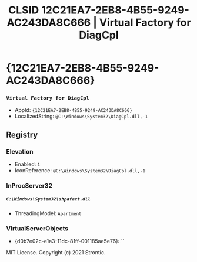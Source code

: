﻿---
title: "CLSID 12C21EA7-2EB8-4B55-9249-AC243DA8C666 | Virtual Factory for DiagCpl"
excerpt: What is COM-Object CLSID 12C21EA7-2EB8-4B55-9249-AC243DA8C666?
---

# {12C21EA7-2EB8-4B55-9249-AC243DA8C666}

### `Virtual Factory for DiagCpl`
* AppId: `{12C21EA7-2EB8-4B55-9249-AC243DA8C666}`
* LocalizedString: `@C:\Windows\System32\DiagCpl.dll,-1`

## Registry


### Elevation

* Enabled: `1`
* IconReference: `@C:\Windows\System32\DiagCpl.dll,-1`

### InProcServer32

##### `C:\Windows\System32\shpafact.dll`
* ThreadingModel: `Apartment`

### VirtualServerObjects

* {d0b7e02c-e1a3-11dc-81ff-001185ae5e76}: ``

MIT License. Copyright (c) 2021 Strontic.


